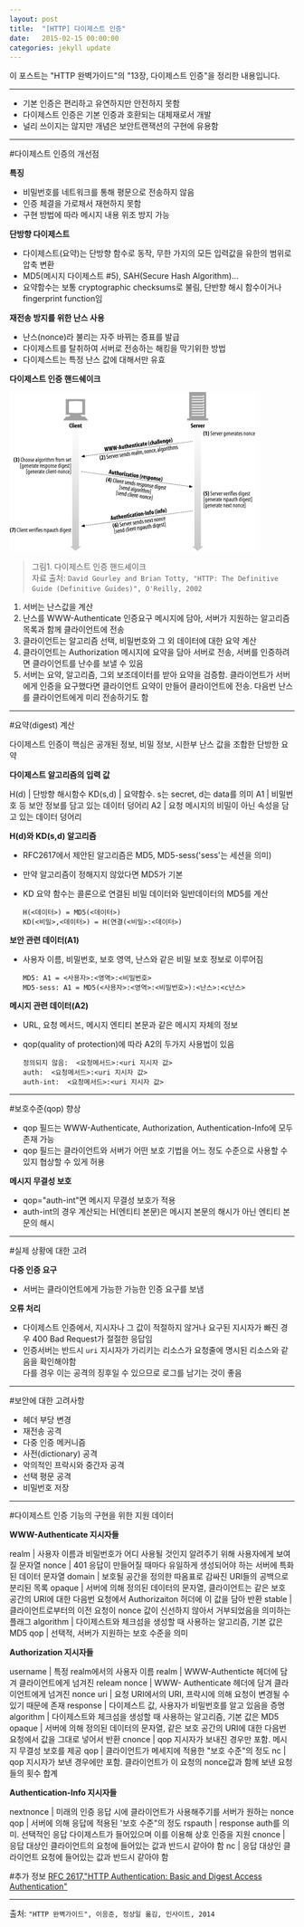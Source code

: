 ```yaml
---
layout: post
title:  "[HTTP] 다이제스트 인증"
date:   2015-02-15 00:00:00
categories: jekyll update
---
```


이 포스트는 "HTTP 완벽가이드"의 "13장, 다이제스트 인증"을 정리한 내용입니다.

---

- 기본 인증은 편리하고 유연하지만 안전하지 못함
- 다이제스트 인증은 기본 인증과 호환되는 대체재로서 개발
- 널리 쓰이지는 않지만 개념은 보안트랜잭션의 구현에 유용함

---

#다이제스트 인증의 개선점

**특징**  

- 비밀번호를 네트워크를 통해 평문으로 전송하지 않음
- 인증 체결을 가로채서 재현하지 못함
- 구현 방법에 따라 메시지 내용 위조 방지 가능

**단방향 다이제스트**  

- 다이제스트(요약)는 단방향 함수로 동작, 무한 가지의 모든 입력값을 유한의 범위로 압축 변환
- MD5(메시지 다이제스트 #5), SAH(Secure Hash Algorithm)...
- 요약함수는 보통 cryptographic checksums로 불림, 단반향 해시 함수이거나 fingerprint function임

**재전송 방지를 위한 난스 사용**

- 난스(nonce)라 불리는 자주 바뀌는 증표를 발급
- 다이제스트를 탈취하여 서버로 전송하는 해킹을 막기위한 방법
- 다이제스트는 특정 난스 값에 대해서만 유효

**다이제스트 인증 핸드쉐이크**  

![](/images/digest-auth/digest-auth1.gif)
  
> 그림1. 다이제스트 인증 핸드셰이크  
> 자료 출처: `David Gourley and Brian Totty, "HTTP: The Definitive Guide (Definitive Guides)", O'Reilly, 2002`  
  
1. 서버는 난스값을 계산
2. 난스를 WWW-Authenticate 인증요구 메시지에 담아, 서버가 지원하는 알고리즘 목록과 함께 클라이언트에 전송
3. 클라이언트는 알고리즘 선택, 비밀번호와 그 외 데이터에 대한 요약 계산
4. 클라이언트는 Authorization 메시지에 요약을 담아 서버로 전송, 서버를 인증하려면 클라이언트를 난수를 보낼 수 있음
5. 서버는 요약, 알고리즘, 그외 보조데이터를 받아 요약을 검증함. 클라이언트가 서버에게 인증을 요구했다면 클라이언트 요약이 만들어 클라이언트에 전송. 다음번 난스를 클라이언트에게 미리 전송하기도 함


---

#요약(digest) 계산

다이제스트 인증이 핵심은 공개된 정보, 비밀 정보, 시한부 난스 값을 조합한 단방한 요약

**다이제스트 알고리즘의 입력 값**  

H(d) | 단방향 해시함수
KD(s,d) | 요약함수. s는 secret, d는 data를 의미
A1 | 비밀번호 등 보안 정보를 담고 있는 데이터 덩어리
A2 | 요청 메시지의 비밀이 아닌 속성을 담고 있는 데이터 덩어리

**H(d)와 KD(s,d) 알고리즘**

- RFC2617에서 제안된 알고리즘은 MD5, MD5-sess('sess'는 세션을 의미)   
- 만약 알고리즘이 정해지지 않았다면 MD5가 기본  
- KD 요약 함수는 콜론으로 연결된 비밀 데이터와 일반데이터의 MD5를 계산

      H(<데이터>) = MD5(<데이터>)  
      KD(<비밀>,<데이터>) = H(연결(<비밀>:<데이터>)

**보안 관련 데이터(A1)**

- 사용자 이름, 비밀번호, 보호 영역, 난스와 같은 비밀 보호 정보로 이루어짐

      MD5: A1 = <사용자>:<영역>:<비밀번호>
      MD5-sess: A1 = MD5(<사용자>:<영역>:<비밀번호>):<난스>:<c난스>


**메시지 관련 데이터(A2)**

- URL, 요청 메서드, 메시지 엔티티 본문과 같은 메시지 자체의 정보
- qop(quality of protection)에 따라 A2의 두가지 사용법이 있음


      정의되지 않음:  <요청메서드>:<uri 지시자 값>
      auth:  <요청메서드>:<uri 지시자 값>
      auth-int:  <요청메서드>:<uri 지시자 값>

---

#보호수준(qop) 향상

- qop 필드는 WWW-Authenticate, Authorization, Authentication-Info에 모두 존재 가능
- qop 필드는 클라이언트와 서버가 어떤 보호 기법을 어느 정도 수준으로 사용할 수 있지 협상할 수 있게 허용

**메시지 무결성 보호**

- qop="auth-int"면 메시지 무결성 보호가 적용
- auth-int의 경우 계산되는 H(엔티티 본문)은 메시지 본문의 해시가 아닌 엔티티 본문의 해시


---

#실제 상황에 대한 고려

**다중 인증 요구**

- 서버는 클라이언트에게 가능한 가능한 인증 요구를 보냄

**오류 처리**
  
- 다이제스트 인증에서, 지시자나 그 값이 적절하지 않거나 요구된 지시자가 빠진 경우 400 Bad Request가 절절한 응답임
- 인증서버는 반드시 `uri` 지시자가 가리키는 리소스가 요청줄에 명시된 리소스와 같음을 확인해야함  
다를 경우 이는 공격의 징후일 수 있으므로 로그를 남기는 것이 좋음


---

#보안에 대한 고려사항

- 헤더 부당 변경  
- 재전송 공격  
- 다중 인증 메커니즘  
- 사전(dictionary) 공격  
- 악의적인 프락시와 중간자 공격    
- 선택 평문 공격  
- 비밀번호 저장   

---

#다이제스트 인증 기능의 구현을 위한 지원 데이터

**WWW-Authenticate 지시자들**

realm | 사용자 이름과 비밀번호가 어디 사용될 것인지 알려주기 위해 사용자에게 보여질 문자열
nonce | 401 응답이 만들어질 때마다 유일하게 생성되어야 하는 서버에 특화된 데이터 문자열
domain | 보호될 공간을 정의한 따옴표로 감싸진 URI들의 공백으로 분리된 목록
opaque | 서버에 의해 정의된 데이터의 문자열, 클라이언트는 같은 보호 공간의 URI에 대한 다음번 요청에서 Authorizaiton 허더에 이 값을 담아 반환
stable | 클라이언트로부터의 이전 요청이 nonce 값이 신선하지 않아서 거부되었음을 의미하는 플래그
algorithm | 다이제스트와 체크섬을 생성할 때 사용하는 알고리즘, 기본 값은 MD5
qop | 선택적, 서버가 지원하는 보호 수준을 의미

**Authorization 지시자들**

username | 특정 realm에서의 사용자 이름
realm | WWW-Authenticte 헤더에 담겨 클라이언트에게 넘겨진 releam
nonce | WWW- Authenticate 헤더에 담겨 클라이언트에게 넘겨진 nonce
uri | 요청 URI에서의 URI, 프락시에 의해 요청이 변경될 수 있기 때문에 존재
response | 다이제스트 값, 사용자가 비밀번호를 알고 있음을 증명
algorithm | 다이제스트와 체크섬을 생성할 때 사용하는 알고리즘, 기본 값은 MD5
opaque | 서버에 의해 정의된 데이터의 문자열, 같은 보호 공간의 URI에 대한 다음번 요청에서 값을 그대로 넣어서 반환
cnonce | qop 지시자가 보내진 경우만 포함.  메시지 무결성 보호를 제공
qop | 클라이언트가 메세지에 적용한 "보호 수준"의 정도
nc | qop 지시자가 보낸 경우에만 포함. 클라이언트가 이 요청의 nonce값과 함께 보낸 요청들의 횟수 합계

**Authentication-Info 지시자들**

nextnonce | 미래의 인증 응답 시에 클라이언트가 사용해주기를 서버가 원하는 nonce
qop | 서버에 의해 응답에 적용된 '보호 수준"의 정도
rspauth | response auth를 의미. 선택적인 응답 다이제스트가 들어있으며 이를 이용해 상호 인증을 지원
cnonce | 응답 대상인 클라이언트의 요청에 들어있는 값과 반드시 같아야 함
nc | 응답 대상인 클라이언트 요청에 들어있는 값과 반드시 같아야 함




#추가 정보
[RFC 2617,"HTTP Authentication: Basic and Digest Access Authentication"](http://www.ietf.org/rfc/rfc2617.txt)
 
--- 

출처: `"HTTP 완벽가이드", 이응준, 정상일 옮김, 인사이트, 2014` 